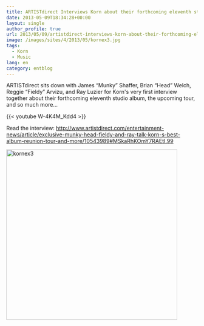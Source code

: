 ```yaml
---
title: ARTISTdirect Interviews Korn about their forthcoming eleventh studio album
date: 2013-05-09T18:34:28+00:00
layout: single
author_profile: true
url: 2013/05/09/artistdirect-interviews-korn-about-their-forthcoming-eleventh-studio-album/
image: /images/sites/4/2013/05/kornex3.jpg
tags:
  - Korn
  - Music
lang: en
category: entblog
---
```

ARTISTdirect sits down with James “Munky” Shaffer, Brian “Head” Welch, Reggie “Fieldy” Arvizu, and Ray Luzier for Korn's very first interview together about their forthcoming eleventh studio album, the upcoming tour, and so much more…

{{< youtube W-4K4M_Kdd4 >}}

Read the interview: <a href="http://www.artistdirect.com/entertainment-news/article/exclusive-munky-head-fieldy-and-ray-talk-korn-s-best-album-reunion-tour-and-more/10543989#MSkaRhKOmY7RAEtI.99" target="_blank">http://www.artistdirect.com/entertainment-news/article/exclusive-munky-head-fieldy-and-ray-talk-korn-s-best-album-reunion-tour-and-more/10543989#MSkaRhKOmY7RAEtI.99</a>

[<img class="aligncenter size-full wp-image-364" alt="kornex3" src="/images/2013/05/kornex3.jpg" width="450" height="450" srcset="/images/sites/4/2013/05/kornex3.jpg 450w, /images/sites/4/2013/05/kornex3-150x150.jpg 150w, /images/sites/4/2013/05/kornex3-300x300.jpg 300w" sizes="(max-width: 450px) 100vw, 450px" />](/images/2013/05/kornex3.jpg)
